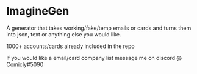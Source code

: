 # ImagineGen

A generator that takes working/fake/temp emails or cards and turns them into json, text or anything else you would like. 

1000+ accounts/cards already included in the repo

If you would like a email/card company list message me on discord @ Comicly#5090
